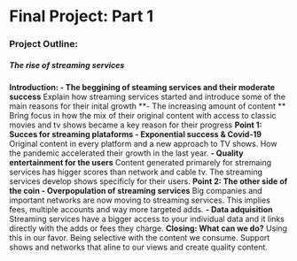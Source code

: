 
# Final Project: **Part 1**

### Project Outline:

##### The rise of streaming services

 **Introduction:
      - The beggining of steaming services and their moderate success** 
        Explain how streaming services started and introduce some of the main reasons for their inital growth
    **- The increasing amount of content **
        Bring focus in how the mix of their original content with access to classic movies and tv shows became a key reason for their progress
 **Point 1:
    Succes for streaming plataforms
      - Exponential success & Covid-19**
        Original content in every platform and a new approach to TV shows. How the pandemic accelerated their growth in the last year.
    **- Quality entertainment for the users**
        Content generated primarely for stremaing services has higger scores than network and cable tv. The streaming services develop shows specificly for their users.
 **Point 2: 
    The other side of the coin
      - Overpopulation of streaming services**
        Big companies and important networks are now moving to streaming services. This implies fees, multiple accounts and way more targeted adds.
    **- Data adquisition** 
        Streaming services have a bigger access to your individual data and it links directly with the adds or fees they charge.
 **Closing:
    What can we do?**
        Using this in our favor. Being selective with the content we consume. Support shows and networks that aline to our views and create quality content. 
        
        


  

  
